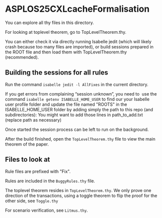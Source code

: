 # ASPLOS25CXLcacheFormalisation
You can explore all thy files in this directory.

For looking at toplevel theorem, go to TopLevelTheorem.thy.

You can either check it via directly running Isabelle jedit (which will likely crash because too many files are imported), or build sessions prepared in the ROOT file and then load them with TopLevelTheorem.thy (recommended).


## Building the sessions for all rules
Run the command `isabelle jedit -l AllFixes` in the current directory.

If you get errors from complaining “session unknown”, you need to 
use the command `isabelle getenv ISABELLE_HOME_USER` to find our your Isabelle user profile folder and
update the file named "ROOTS" in the ISABELLE_HOME_USER folder by adding simply the path to this repo (and subdirectories):
You might want to add those lines in path_to_add.txt (replace path as necessary)

Once started the session process can be left to run on the background.

After the build finished, open  the `TopLevelTheorem.thy` file to view the main theorem of the paper.

## Files to look at
Rule files are prefixed with "Fix".

Rules are included in the `BuggyRules.thy` file.

The toplevel theorem resides in `TopLevelTheorem.thy`. We only prove one direction of the transactions, using a toggle theorem to flip the proof for the other side, see `Toggle.thy`

For scenario verification, see `Litmus.thy`.
